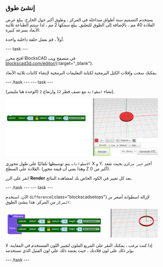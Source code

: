 ## إنشئ طوق

يستخدم التصميم ستة أطواق متداخلة في المركز ، وطوق أكبر حول الخارج. يبلغ عرض القلادة 40 مم ، بالإضافة إلى الطوق للتعليق. يبلغ سمكها 2 مم ، لذا ستتم الطباعة ثلاثية الأبعاد بسرعة كبيرة.

أولاً ، قم بعمل حلقة داخلية واحدة.

--- task ---

افتح محرر BlocksCAD في متصفح ويب [blockscad3d.com/editor/](https://www.blockscad3d.com/editor/){:target="_blank"}.

يمكنك سحب وإفلات الكتل البرمجية لكتابة التعليمات البرمجية لإنشاء كائنات ثلاثية الأبعاد.

--- /task --- --- task ---

إنشاء `اسطوانة` مع نصف قطر `12` وارتفاع `2` (الوحدة هنا مليمتر).

![لقطة الشاشة](images/pendant-cylinder.png)

`الاسطوانات` يتم توسيطها تلقائيًا على طول محوري X و Y. أختر `غير مركزي` بحيث تقعد القلادة على السطح. (وهذا يعني أن قيمة محور Z أكبر من 0).

انقر على الزر **Render** بعد كل تغيير في الكود الخاص بك لمشاهدة النتائج.

--- /task --- --- task ---

الآن، استخدم `difference`{:class="blockscadsetops"} لإزالة اسطوانة أصغر `من المركز` من المركز. هذا ينشئ الطوق:

![لقطة الشاشة](images/pendant-hoop.png)

إذا كنت ترغب ، يمكنك النقر على المربع الملون لتغيير اللون المستخدم في المعاينة. لا يؤثر ذلك على لون قلادتك ، حيث يعتمد ذلك على لون الفتيل الذي تستخدمه.

--- /task ---
	
	
